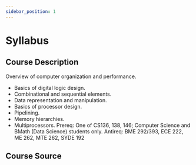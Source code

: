 ```yaml
---
sidebar_position: 1
---
```


# Syllabus 

## Course Description 
Overview of computer organization and performance. 
- Basics of digital logic design. 
- Combinational and sequential elements. 
- Data representation and manipulation. 
- Basics of processor design. 
- Pipelining. 
- Memory hierarchies. 
- Multiprocessors.
Prereq: One of CS136, 138, 146; Computer Science and BMath (Data Science) students only.
Antireq: BME 292/393, ECE 222, ME 262, MTE 262, SYDE 192

## Course Source
